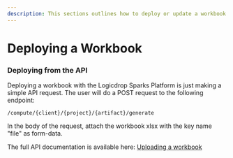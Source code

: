 ```yaml
---
description: This sections outlines how to deploy or update a workbook once created.
---
```


# Deploying a Workbook

### Deploying from the API

Deploying a workbook with the Logicdrop Sparks Platform is just making a simple API request. The user will do a POST request to the following endpoint:

```text
/compute/{client}/{project}/{artifact}/generate
```

In the body of the request, attach the workbook xlsx with the key name "file" as form-data.

The full API documentation is available here: [Uploading a workbook](https://docs.logicdrop.io/#operation/uploadWorkbook)

